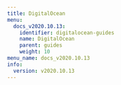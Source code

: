 ```yaml
---
title: DigitalOcean
menu:
  docs_v2020.10.13:
    identifier: digitalocean-guides
    name: DigitalOcean
    parent: guides
    weight: 10
menu_name: docs_v2020.10.13
info:
  version: v2020.10.13
---
```


